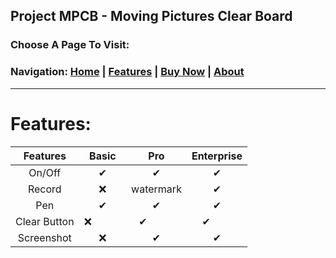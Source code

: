 ## Project MPCB - Moving Pictures Clear Board
### Choose A Page To Visit:
### Navigation: [Home](https://www.project-mpcb.gq) | [Features](https://www.project-mpcb.gq/Features) | [Buy Now](https://www.project-mpcb.gq/Buy) | [About](https://www.project-mpcb.gq/About)

___
# Features:

|Features       | Basic         | Pro           | Enterprise  |
|:-------------:|:-------------:|:-------------:|:-----------:|
| On/Off        | ✔            | ✔            | ✔          |
| Record        | ❌            | watermark     | ✔          |
| Pen           | ✔            | ✔            | ✔          |
| Clear Button  | ❌            | ✔            | ✔          |
| Screenshot    | ❌            | ✔            | ✔          |
